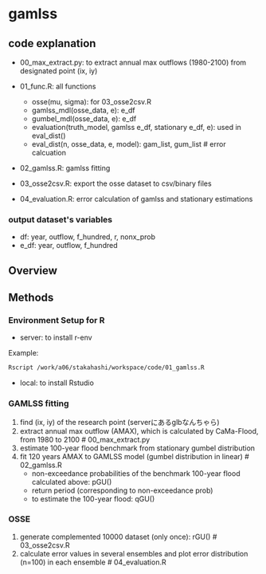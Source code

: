 # gamlss

## code explanation
 - 00_max_extract.py: to extract annual max outflows (1980-2100) from designated point (ix, iy)
 - 01_func.R: all functions
    - osse(mu, sigma): for 03_osse2csv.R
    - gamlss_mdl(osse_data, e): e_df
    - gumbel_mdl(osse_data, e): e_df
    - evaluation(truth_model, gamlss e_df, stationary e_df, e): used in eval_dist()
    - eval_dist(n,  osse_data, e, model): gam_list, gum_list   # error calcuation
 - 02_gamlss.R: gamlss fitting
 - 03_osse2csv.R: export the osse dataset to csv/binary files

 - 04_evaluation.R: error calculation of gamlss and stationary estimations

### output dataset's variables
 - df: year, outflow, f_hundred, r, nonx_prob
 - e_df: year, outflow, f_hundred



## Overview

## Methods
### Environment Setup for R
 - server: to install r-env

Example:
```bash
Rscript /work/a06/stakahashi/workspace/code/01_gamlss.R
```
      
 - local: to install Rstudio

### GAMLSS fitting
1. find (ix, iy) of the research point (serverにあるglbなんちゃら)
2. extract annual max outflow (AMAX), which is calculated by CaMa-Flood, from 1980 to 2100   # 00_max_extract.py
3. estimate 100-year flood benchmark from stationary gumbel distribution
4. fit 120 years AMAX to GAMLSS model (gumbel distribution in linear)   # 02_gamlss.R
   - non-exceedance probabilities of the benchmark 100-year flood calculated above: pGU()
   - return period (corresponding to non-exceedance prob)
   - to estimate the 100-year flood: qGU()
  
### OSSE
1. generate complemented 10000 dataset (only once): rGU()   # 03_osse2csv.R
2. calculate error values in several ensembles and plot error distribution (n=100) in each ensemble   # 04_evaluation.R
